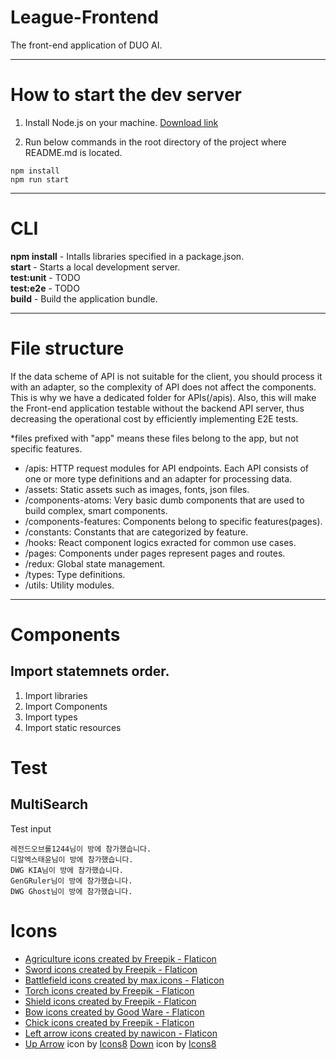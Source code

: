 # League-Frontend

The front-end application of DUO AI.

---

# How to start the dev server

1. Install Node.js on your machine. [Download link](https://nodejs.org/en/)

2. Run below commands in the root directory of the project where README.md is located.

```
npm install
npm run start
```

---

# CLI

**npm install** - Intalls libraries specified in a package.json.
<br>
**start** - Starts a local development server.
<br>
**test:unit** - TODO
<br>
**test:e2e** - TODO
<br>
**build** - Build the application bundle.

---

# File structure

If the data scheme of API is not suitable for the client, you should process it with an adapter, so the complexity of API does not affect the components.
This is why we have a dedicated folder for APIs(/apis). Also, this will make the Front-end application testable without the backend API server, thus decreasing the operational cost by efficiently implementing E2E tests.

\*files prefixed with "app" means these files belong to the app, but not specific features.

- /apis: HTTP request modules for API endpoints.
  Each API consists of one or more type definitions and an adapter for processing data.
- /assets: Static assets such as images, fonts, json files.
- /components-atoms: Very basic dumb components that are used to build complex, smart components.
- /components-features: Components belong to specific features(pages).
- /constants: Constants that are categorized by feature.
- /hooks: React component logics exracted for common use cases.
- /pages: Components under pages represent pages and routes.
- /redux: Global state management.
- /types: Type definitions.
- /utils: Utility modules.

---

# Components

## Import statemnets order.

1. Import libraries
2. Import Components
3. Import types
4. Import static resources

# Test

## MultiSearch

Test input

```
레전드오브롤1244님이 방에 참가했습니다.
디알엑스태윤님이 방에 참가했습니다.
DWG KIA님이 방에 참가했습니다.
GenGRuler님이 방에 참가했습니다.
DWG Ghost님이 방에 참가했습니다.
```

# Icons

- <a href="https://www.flaticon.com/free-icons/agriculture" title="agriculture icons">Agriculture icons created by Freepik - Flaticon</a>
- <a href="https://www.flaticon.com/free-icons/sword" title="sword icons">Sword icons created by Freepik - Flaticon</a>
- <a href="https://www.flaticon.com/free-icons/battlefield" title="battlefield icons">Battlefield icons created by max.icons - Flaticon</a>
- <a href="https://www.flaticon.com/free-icons/torch" title="torch icons">Torch icons created by Freepik - Flaticon</a>
- <a href="https://www.flaticon.com/free-icons/shield" title="shield icons">Shield icons created by Freepik - Flaticon</a>
- <a href="https://www.flaticon.com/free-icons/bow" title="bow icons">Bow icons created by Good Ware - Flaticon</a>
- <a href="https://www.flaticon.com/free-icons/chick" title="chick icons">Chick icons created by Freepik - Flaticon</a>
- <a href="https://www.flaticon.com/free-icons/left-arrow" title="left arrow icons">Left arrow icons created by nawicon - Flaticon</a>
- <a target="_blank" href="https://icons8.com/icon/45301/up-arrow">Up Arrow</a> icon by <a target="_blank" href="https://icons8.com">Icons8</a>
  <a target="_blank" href="https://icons8.com/icon/45289/down">Down</a> icon by <a target="_blank" href="https://icons8.com">Icons8</a>
